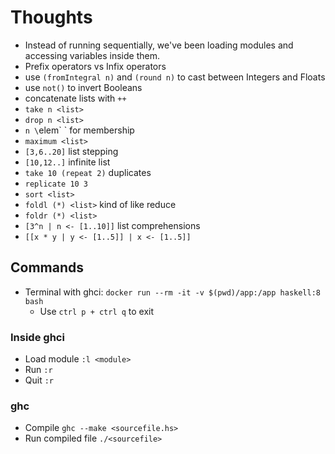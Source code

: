 # Thoughts
* Instead of running sequentially, we've been loading modules and accessing variables inside them.
* Prefix operators vs Infix operators
* use `(fromIntegral n)` and `(round n)` to cast between Integers and Floats
* use `not()` to invert Booleans
* concatenate lists with `++`
* `take n <list>`
* `drop n <list>`
* `n \`elem\` <list>` for membership
* `maximum <list>`
* `[3,6..20]` list stepping
* `[10,12..]` infinite list
* `take 10 (repeat 2)` duplicates
* `replicate 10 3`
* `sort <list>`
* `foldl (*) <list>` kind of like reduce
* `foldr (*) <list>`
* `[3^n | n <- [1..10]]` list comprehensions
* `[[x * y | y <- [1..5]] | x <- [1..5]]`

## Commands
* Terminal with ghci: `docker run --rm -it -v $(pwd)/app:/app haskell:8 bash`
  * Use `ctrl p + ctrl q` to exit

### Inside ghci
* Load module `:l <module>`
* Run `:r`
* Quit `:r`

### ghc
* Compile `ghc --make <sourcefile.hs>`
* Run compiled file `./<sourcefile>`
